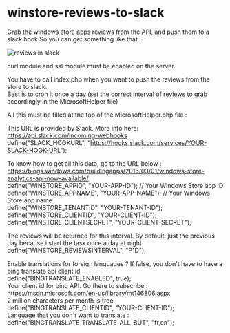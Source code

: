 # winstore-reviews-to-slack
Grab the windows store apps reviews from the API, and push them to a slack hook
So you can get something like that :

![reviews in slack](http://i.imgur.com/1QM8Z5s.png)


curl module and ssl module must be enabled on the server.

You have to call index.php when you want to push the reviews from the store to slack.  
Best is to cron it once a day (set the correct interval of reviews to grab accordingly in the MicrosoftHelper file)


All this must be filled at the top of the MicrosoftHelper.php file :

This URL is provided by Slack. More info here: https://api.slack.com/incoming-webhooks  
define("SLACK_HOOKURL", "https://hooks.slack.com/services/YOUR-SLACK-HOOK-URL");  

To know how to get all this data, go to the URL below :  
https://blogs.windows.com/buildingapps/2016/03/01/windows-store-analytics-api-now-available/  
define("WINSTORE_APPID", "YOUR-APP-ID"); // Your Windows Store app ID  
define("WINSTORE_APPNAME", "YOUR-APP-NAME"); // Your Windows Store app name  
define("WINSTORE_TENANTID", "YOUR-TENANT-ID");  
define("WINSTORE_CLIENTID", "YOUR-CLIENT-ID");  
define("WINSTORE_CLIENTSECRET", "YOUR-CLIENT-SECRET");  

The reviews will be returned for this interval. By default: just the previous day because i start the task once a day at night  
define("WINSTORE_REVIEWSINTERVAL", "P1D");


Enable translations for foreign languages ? If false, you don't have to have a bing translate api client id  
define("BINGTRANSLATE_ENABLED", true);  
Your client id for bing API. Go there to subscribe : https://msdn.microsoft.com/en-us/library/mt146806.aspx  
2 million characters per month is free  
define("BINGTRANSLATE_CLIENTID", "YOUR-CLIENT-ID");  
Language that you don't want to translate :  
define("BINGTRANSLATE_TRANSLATE_ALL_BUT", "fr,en");  
